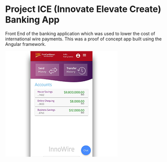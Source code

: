 # Project ICE (Innovate Elevate Create) Banking App
Front End of the banking application which was used to lower the cost of international wire payments. This was a proof of concept app built using the Angular framework.

![App Preview](/projectsICE.jpg)

